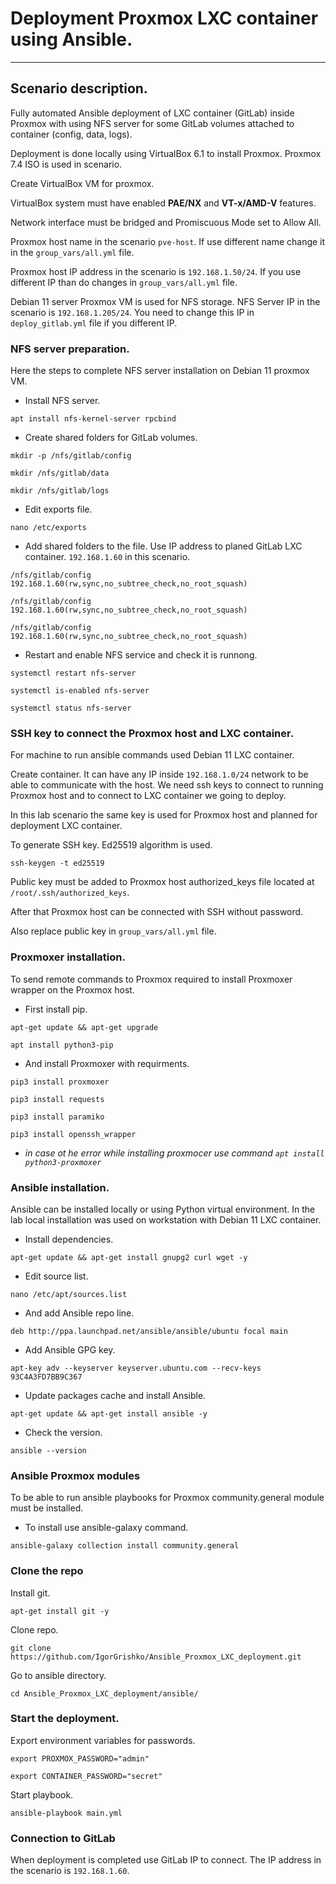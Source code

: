 # Deployment Proxmox LXC container using Ansible.

---

## Scenario description.

Fully automated Ansible deployment of LXC container (GitLab) inside Proxmox with using NFS server for some GitLab volumes attached to container (config, data, logs).

Deployment is done locally using VirtualBox 6.1 to install Proxmox. Proxmox 7.4 ISO is used in scenario.

Create VirtualBox VM for proxmox.

VirtualBox system must have enabled **PAE/NX** and **VT-x/AMD-V** features.

Network interface must be bridged and Promiscuous Mode set to Allow All.

Proxmox host name in the scenario `pve-host`. If use different name change it in the `group_vars/all.yml` file.

Proxmox host IP address in the scenario is `192.168.1.50/24`. If you use different IP than do changes in `group_vars/all.yml` file.

Debian 11 server Proxmox VM is used for NFS storage. NFS Server IP in the scenario is `192.168.1.205/24`. You need to change this IP in `deploy_gitlab.yml` file if you different IP.

### NFS server preparation.

Here the steps to complete NFS server installation on Debian 11 proxmox VM.

- Install NFS server.

`apt install nfs-kernel-server rpcbind`

- Create shared folders for GitLab volumes.

`mkdir -p /nfs/gitlab/config`

`mkdir /nfs/gitlab/data`

`mkdir /nfs/gitlab/logs`

- Edit exports file.

`nano /etc/exports`

- Add shared folders to the file. Use IP address to planed GitLab LXC container. `192.168.1.60` in this scenario.

`/nfs/gitlab/config    192.168.1.60(rw,sync,no_subtree_check,no_root_squash)`

`/nfs/gitlab/config    192.168.1.60(rw,sync,no_subtree_check,no_root_squash)`

`/nfs/gitlab/config    192.168.1.60(rw,sync,no_subtree_check,no_root_squash)`

- Restart and enable NFS service and check it is runnong.

`systemctl restart nfs-server`

`systemctl is-enabled nfs-server`

`systemctl status nfs-server`

### SSH key to connect the Proxmox host and LXC container.

For machine to run ansible commands used Debian 11 LXC container.

Create container. It can have any IP inside `192.168.1.0/24` network to be able to communicate with the host. We need ssh keys to connect to running Proxmox host and to connect to LXC container we going to deploy.

In this lab scenario the same key is used for Proxmox host and planned for deployment LXC container.

To generate SSH key. Ed25519 algorithm is used.

`ssh-keygen -t ed25519`

Public key must be added to Proxmox host authorized_keys file located at `/root/.ssh/authorized_keys`.

After that Proxmox host can be connected with SSH without password.

Also replace public key in `group_vars/all.yml` file.

### Proxmoxer installation.

To send remote commands to Proxmox required to install Proxmoxer wrapper on the Proxmox host.

- First install pip.

`apt-get update && apt-get upgrade`

`apt install python3-pip`

- And install Proxmoxer with requirments.

`pip3 install proxmoxer`

`pip3 install requests`

`pip3 install paramiko`

`pip3 install openssh_wrapper`

- *in case ot he error while installing proxmocer use command `apt install python3-proxmoxer`*

### Ansible installation.

Ansible can be installed locally or using Python virtual environment. In the lab local installation was used on workstation with Debian 11 LXC container.

- Install dependencies.

`apt-get update && apt-get install gnupg2 curl wget -y`

- Edit source list.

`nano /etc/apt/sources.list`

- And add Ansible repo line.

`deb http://ppa.launchpad.net/ansible/ansible/ubuntu focal main`

- Add Ansible GPG key.

`apt-key adv --keyserver keyserver.ubuntu.com --recv-keys 93C4A3FD7BB9C367`

- Update packages cache and install Ansible.

`apt-get update && apt-get install ansible -y`

- Check the version.

`ansible --version`

### Ansible Proxmox modules

To be able to run ansible playbooks for Proxmox community.general module must be installed.

- To install use ansible-galaxy command.

`ansible-galaxy collection install community.general`

### Clone the repo

Install git.

`apt-get install git -y`

Clone repo.

`git clone https://github.com/IgorGrishko/Ansible_Proxmox_LXC_deployment.git`

Go to ansible directory.

`cd Ansible_Proxmox_LXC_deployment/ansible/`

### Start the deployment.

Export environment variables for passwords.

`export PROXMOX_PASSWORD="admin"`

`export CONTAINER_PASSWORD="secret"`

Start playbook.

`ansible-playbook main.yml`

### Connection to GitLab

When deployment is completed use GitLab IP to connect. The IP address in the scenario is `192.168.1.60`.
